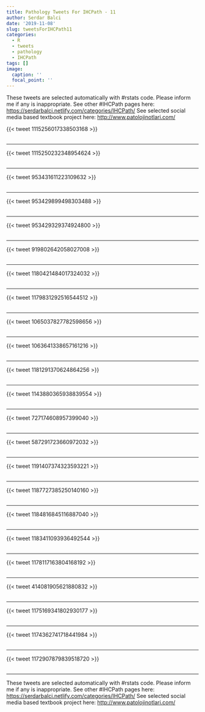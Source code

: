 ```yaml
---
title: Pathology Tweets For IHCPath - 11
author: Serdar Balci
date: '2019-11-08'
slug: tweetsForIHCPath11
categories:
  - R
  - tweets
  - pathology
  - IHCPath
tags: []
image:
  caption: ''
  focal_point: ''
---
```



These tweets are selected automatically with #rstats code. Please inform me if any is inappropriate.
See other #IHCPath pages here: https://serdarbalci.netlify.com/categories/IHCPath/ 
See selected social media based textbook project here: http://www.patolojinotlari.com/

{{< tweet 1115256017338503168 >}}
<br>
<br>
<hr>
{{< tweet 1115250232348954624 >}}
<br>
<br>
<hr>
{{< tweet 953431611223109632 >}}
<br>
<br>
<hr>
{{< tweet 953429899498303488 >}}
<br>
<br>
<hr>
{{< tweet 953429329374924800 >}}
<br>
<br>
<hr>
{{< tweet 919802642058027008 >}}
<br>
<br>
<hr>
{{< tweet 1180421484017324032 >}}
<br>
<br>
<hr>
{{< tweet 1179831292516544512 >}}
<br>
<br>
<hr>
{{< tweet 1065037827782598656 >}}
<br>
<br>
<hr>
{{< tweet 1063641338657161216 >}}
<br>
<br>
<hr>
{{< tweet 1181291370624864256 >}}
<br>
<br>
<hr>
{{< tweet 1143880365938839554 >}}
<br>
<br>
<hr>
{{< tweet 727174608957399040 >}}
<br>
<br>
<hr>
{{< tweet 587291723660972032 >}}
<br>
<br>
<hr>
{{< tweet 1191407374323593221 >}}
<br>
<br>
<hr>
{{< tweet 1187727385250140160 >}}
<br>
<br>
<hr>
{{< tweet 1184816845116887040 >}}
<br>
<br>
<hr>
{{< tweet 1183411093936492544 >}}
<br>
<br>
<hr>
{{< tweet 1178117163804168192 >}}
<br>
<br>
<hr>
{{< tweet 414081905621880832 >}}
<br>
<br>
<hr>
{{< tweet 1175169341802930177 >}}
<br>
<br>
<hr>
{{< tweet 1174362741718441984 >}}
<br>
<br>
<hr>
{{< tweet 1172907879839518720 >}}
<br>
<br>
<hr>


These tweets are selected automatically with #rstats code. Please inform me if any is inappropriate.
See other #IHCPath pages here: https://serdarbalci.netlify.com/categories/IHCPath/ 
See selected social media based textbook project here: http://www.patolojinotlari.com/
